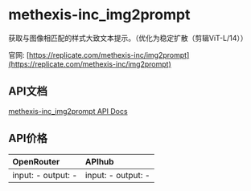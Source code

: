 # methexis-inc_img2prompt

获取与图像相匹配的样式大致文本提示。（优化为稳定扩散（剪辑ViT-L/14））

官网: [https://replicate.com/methexis-inc/img2prompt](https://replicate.com/methexis-inc/img2prompt)

## API文档

[methexis-inc_img2prompt API Docs](../apis/zh/methexis-inc_img2prompt.md)

## API价格

| OpenRouter | APIhub |
|:---|:---|
| input: - output: - | input: - output: - |
